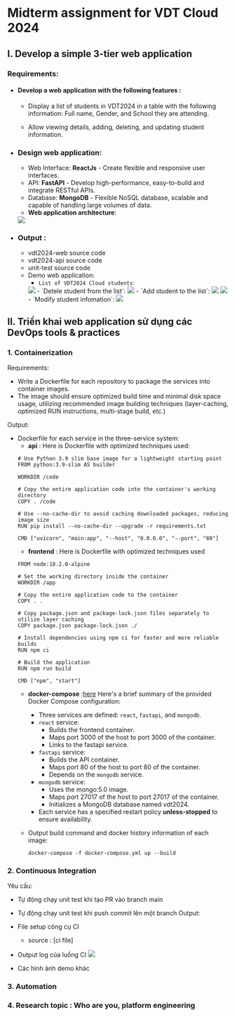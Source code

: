 # Midterm assignment for VDT Cloud 2024

## I. Develop a simple 3-tier web application

### Requirements:

-   #### Develop a web application with the following features :
    -   Display a list of students in VDT2024 in a table with the following information: Full name, Gender, and School they are attending.

    - Allow viewing details, adding, deleting, and updating student information.

- ### Design web application:
    - Web Interface: **ReactJs** - Create flexible and responsive user interfaces.
    - API: **FastAPI** - Develop high-performance, easy-to-build and integrate RESTful APIs.
    - Database: **MongoDB** - Flexible NoSQL database, scalable and capable of handling large volumes of data.
    - **Web application architecture**:
    <img src= images/3tier-architecture.png>

- ### Output :
    - vdt2024-web source code
    - vdt2024-api source code
    - unit-test source code
    - Demo web application:
        - `List of VDT2024 Cloud students`:
        <img src= images/list-students.png>
        - `Detele student from the list`:
        <img src= images/delete-students.png>
        - `Add student to the list`:
         <img src= images/add-student.png>
         <img src= images/add-sucessfully.png>
        - `Modify student infomation`:
        <img src= images/modify-student.png>


## II. Triển khai web application sử dụng các DevOps tools & practices

### 1. Containerization

Requirements:

-   Write a Dockerfile for each repository to package the services into container images.
-   The image should ensure optimized build time and minimal disk space usage, utilizing recommended image building techniques (layer-caching, optimized RUN instructions, multi-stage build, etc.)

Output:

-   Dockerfile for each service in the three-service system:
    -   **api** : Here is Dockerfile with optimized techniques used:
      ```
      # Use Python 3.9 slim base image for a lightweight starting point
      FROM python:3.9-slim AS builder

      WORKDIR /code

      # Copy the entire application code into the container's working directory
      COPY . /code

      # Use --no-cache-dir to avoid caching downloaded packages, reducing image size
      RUN pip install --no-cache-dir --upgrade -r requirements.txt

      CMD ["uvicorn", "main:app", "--host", "0.0.0.0", "--port", "80"]
      ```
    -   **frontend** : Here is Dockerfile with optimized techniques used
      ```
      FROM node:18.2.0-alpine

      # Set the working directory inside the container
      WORKDIR /app

      # Copy the entire application code to the container
      COPY . .

      # Copy package.json and package-lock.json files separately to utilize layer caching
      COPY package.json package-lock.json ./

      # Install dependencies using npm ci for faster and more reliable builds
      RUN npm ci

      # Build the application
      RUN npm run build

      CMD ["npm", "start"]
      ```
    -   **docker-compose** :[here](https://github.com/jasmine150720/vdt2024/blob/main/docker-compose.yml)
    Here's a brief summary of the provided Docker Compose configuration:
        - Three services are defined: `react`, `fastapi`, and `mongodb`.
        - `react` service:
          - Builds the frontend container.
          - Maps port 3000 of the host to port 3000 of the container.
          - Links to the fastapi service.          
        - `fastapi` service:
          - Builds the API container.
          - Maps port 80 of the host to port 80 of the container.
          - Depends on the `mongodb` service.
        - `mongodb` service:
          - Uses the mongo:5.0 image.
          - Maps port 27017 of the host to port 27017 of the container.
          - Initializes a MongoDB database named vdt2024.
        - Each service has a specified restart policy **unless-stopped** to ensure availability.
          
    -   Output build command and docker history information of each image:
        ```
        docker-compose -f docker-compose.yml up --build
        ```
### 2. Continuous Integration

Yêu cầu:

-   Tự động chạy unit test khi tạo PR vào branch main
-   Tự động chạy unit test khi push commit lên một branch
    Output:
-   File setup công cụ CI
    -   source : [ci file]
-   Output log của luồng CI
    <img src= images/actions.png>

-   Các hình ảnh demo khác
    


### 3. Automation


### 4. Research topic : Who are you, platform engineering
